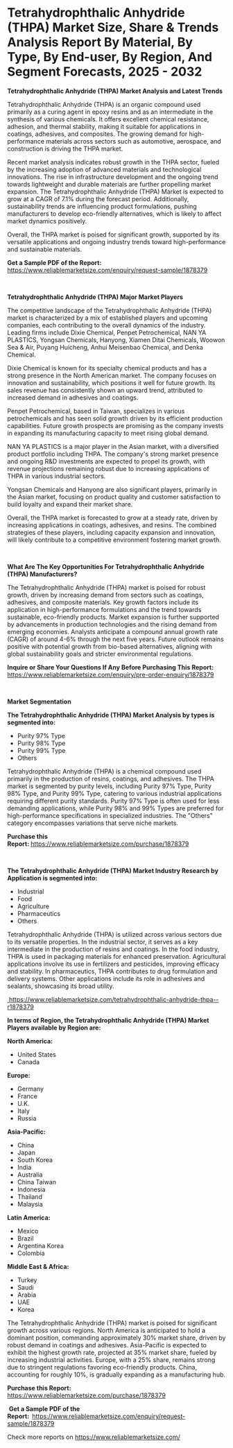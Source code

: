 <p><h1>Tetrahydrophthalic Anhydride (THPA) Market Size, Share & Trends Analysis Report By Material, By Type, By End-user, By Region, And Segment Forecasts, 2025 - 2032</h1></p><p><strong>Tetrahydrophthalic Anhydride (THPA) Market Analysis and Latest Trends</strong></p>
<p><p>Tetrahydrophthalic Anhydride (THPA) is an organic compound used primarily as a curing agent in epoxy resins and as an intermediate in the synthesis of various chemicals. It offers excellent chemical resistance, adhesion, and thermal stability, making it suitable for applications in coatings, adhesives, and composites. The growing demand for high-performance materials across sectors such as automotive, aerospace, and construction is driving the THPA market.</p><p>Recent market analysis indicates robust growth in the THPA sector, fueled by the increasing adoption of advanced materials and technological innovations. The rise in infrastructure development and the ongoing trend towards lightweight and durable materials are further propelling market expansion. The Tetrahydrophthalic Anhydride (THPA) Market is expected to grow at a CAGR of 7.1% during the forecast period. Additionally, sustainability trends are influencing product formulations, pushing manufacturers to develop eco-friendly alternatives, which is likely to affect market dynamics positively. </p><p>Overall, the THPA market is poised for significant growth, supported by its versatile applications and ongoing industry trends toward high-performance and sustainable materials.</p></p>
<p><strong>Get a Sample PDF of the Report:&nbsp;</strong> <a href="https://www.reliablemarketsize.com/enquiry/request-sample/1878379?utm_campaign=1939&utm_medium=2&utm_source=Github&utm_content=ia&utm_term=04022025&utm_id=tetrahydrophthalic-anhydride-thpa">https://www.reliablemarketsize.com/enquiry/request-sample/1878379</a></p>
<p>&nbsp;</p>
<p><strong>Tetrahydrophthalic Anhydride (THPA) Major Market Players</strong></p>
<p><p>The competitive landscape of the Tetrahydrophthalic Anhydride (THPA) market is characterized by a mix of established players and upcoming companies, each contributing to the overall dynamics of the industry. Leading firms include Dixie Chemical, Penpet Petrochemical, NAN YA PLASTICS, Yongsan Chemicals, Hanyong, Xiamen Ditai Chemicals, Woowon Sea & Air, Puyang Huicheng, Anhui Meisenbao Chemical, and Denka Chemical.</p><p>Dixie Chemical is known for its specialty chemical products and has a strong presence in the North American market. The company focuses on innovation and sustainability, which positions it well for future growth. Its sales revenue has consistently shown an upward trend, attributed to increased demand in adhesives and coatings.</p><p>Penpet Petrochemical, based in Taiwan, specializes in various petrochemicals and has seen solid growth driven by its efficient production capabilities. Future growth prospects are promising as the company invests in expanding its manufacturing capacity to meet rising global demand.</p><p>NAN YA PLASTICS is a major player in the Asian market, with a diversified product portfolio including THPA. The company's strong market presence and ongoing R&D investments are expected to propel its growth, with revenue projections remaining robust due to increasing applications of THPA in various industrial sectors.</p><p>Yongsan Chemicals and Hanyong are also significant players, primarily in the Asian market, focusing on product quality and customer satisfaction to build loyalty and expand their market share.</p><p>Overall, the THPA market is forecasted to grow at a steady rate, driven by increasing applications in coatings, adhesives, and resins. The combined strategies of these players, including capacity expansion and innovation, will likely contribute to a competitive environment fostering market growth.</p></p>
<p>&nbsp;</p>
<p><strong>What Are The Key Opportunities For Tetrahydrophthalic Anhydride (THPA) Manufacturers?</strong></p>
<p><p>The Tetrahydrophthalic Anhydride (THPA) market is poised for robust growth, driven by increasing demand from sectors such as coatings, adhesives, and composite materials. Key growth factors include its application in high-performance formulations and the trend towards sustainable, eco-friendly products. Market expansion is further supported by advancements in production technologies and the rising demand from emerging economies. Analysts anticipate a compound annual growth rate (CAGR) of around 4-6% through the next five years. Future outlook remains positive with potential growth from bio-based alternatives, aligning with global sustainability goals and stricter environmental regulations.</p></p>
<p><strong>Inquire or Share Your Questions If Any Before Purchasing This Report:</strong> <a href="https://www.reliablemarketsize.com/enquiry/pre-order-enquiry/1878379?utm_campaign=1939&utm_medium=2&utm_source=Github&utm_content=ia&utm_term=04022025&utm_id=tetrahydrophthalic-anhydride-thpa">https://www.reliablemarketsize.com/enquiry/pre-order-enquiry/1878379</a></p>
<p>&nbsp;</p>
<p><strong>Market Segmentation</strong></p>
<p><strong>The Tetrahydrophthalic Anhydride (THPA) Market Analysis by types is segmented into:</strong></p>
<p><ul><li>Purity 97% Type</li><li>Purity 98% Type</li><li>Purity 99% Type</li><li>Others</li></ul></p>
<p><p>Tetrahydrophthalic Anhydride (THPA) is a chemical compound used primarily in the production of resins, coatings, and adhesives. The THPA market is segmented by purity levels, including Purity 97% Type, Purity 98% Type, and Purity 99% Type, catering to various industrial applications requiring different purity standards. Purity 97% Type is often used for less demanding applications, while Purity 98% and 99% Types are preferred for high-performance specifications in specialized industries. The "Others" category encompasses variations that serve niche markets.</p></p>
<p><strong>Purchase this Report:&nbsp;</strong><a href="https://www.reliablemarketsize.com/purchase/1878379?utm_campaign=1939&utm_medium=2&utm_source=Github&utm_content=ia&utm_term=04022025&utm_id=tetrahydrophthalic-anhydride-thpa">https://www.reliablemarketsize.com/purchase/1878379</a></p>
<p>&nbsp;</p>
<p><strong>The Tetrahydrophthalic Anhydride (THPA) Market Industry Research by Application is segmented into:</strong></p>
<p><ul><li>Industrial</li><li>Food</li><li>Agriculture</li><li>Pharmaceutics</li><li>Others</li></ul></p>
<p><p>Tetrahydrophthalic Anhydride (THPA) is utilized across various sectors due to its versatile properties. In the industrial sector, it serves as a key intermediate in the production of resins and coatings. In the food industry, THPA is used in packaging materials for enhanced preservation. Agricultural applications involve its use in fertilizers and pesticides, improving efficacy and stability. In pharmaceutics, THPA contributes to drug formulation and delivery systems. Other applications include its role in adhesives and sealants, showcasing its broad utility.</p></p>
<p><a href="https://www.reliablemarketsize.com/tetrahydrophthalic-anhydride-thpa--r1878379?utm_campaign=1939&utm_medium=2&utm_source=Github&utm_content=ia&utm_term=04022025&utm_id=tetrahydrophthalic-anhydride-thpa">&nbsp;https://www.reliablemarketsize.com/tetrahydrophthalic-anhydride-thpa--r1878379</a></p>
<p><strong>In terms of Region, the Tetrahydrophthalic Anhydride (THPA) Market Players available by Region are:</strong></p>
<p>
    <p> <strong> North America: </strong>
        <ul>
            <li>United States</li>
            <li>Canada</li>
        </ul>
        </p> 
    <p> <strong> Europe: </strong>
        <ul>
            <li>Germany</li>
            <li>France</li>
            <li>U.K.</li>
            <li>Italy</li>
            <li>Russia</li>
        </ul>
        </p> 
    <p> <strong> Asia-Pacific: </strong>
        <ul>
            <li>China</li>
            <li>Japan</li>
            <li>South Korea</li>
            <li>India</li>
            <li>Australia</li>
            <li>China Taiwan</li>
            <li>Indonesia</li>
            <li>Thailand</li>
            <li>Malaysia</li>
        </ul>
        </p> 
    <p> <strong> Latin America: </strong>
        <ul>
            <li>Mexico</li>
            <li>Brazil</li>
            <li>Argentina Korea</li>
            <li>Colombia</li>
        </ul>
        </p> 
    <p> <strong> Middle East & Africa: </strong>
        <ul>
            <li>Turkey</li>
            <li>Saudi</li>
            <li>Arabia</li>
            <li>UAE</li>
            <li>Korea</li>
        </ul>
    </p>
    </p>
<p><p>The Tetrahydrophthalic Anhydride (THPA) market is poised for significant growth across various regions. North America is anticipated to hold a dominant position, commanding approximately 30% market share, driven by robust demand in coatings and adhesives. Asia-Pacific is expected to exhibit the highest growth rate, projected at 35% market share, fueled by increasing industrial activities. Europe, with a 25% share, remains strong due to stringent regulations favoring eco-friendly products. China, accounting for roughly 10%, is gradually expanding as a manufacturing hub.</p></p>
<p><strong>Purchase this Report: </strong><a href="https://www.reliablemarketsize.com/purchase/1878379?utm_campaign=1939&utm_medium=2&utm_source=Github&utm_content=ia&utm_term=04022025&utm_id=tetrahydrophthalic-anhydride-thpa">https://www.reliablemarketsize.com/purchase/1878379</a></p>
<p>&nbsp;<strong>Get a Sample PDF of the Report:&nbsp;&nbsp;</strong><a href="https://www.reliablemarketsize.com/enquiry/request-sample/1878379?utm_campaign=1939&utm_medium=2&utm_source=Github&utm_content=ia&utm_term=04022025&utm_id=tetrahydrophthalic-anhydride-thpa">https://www.reliablemarketsize.com/enquiry/request-sample/1878379</a></p>
<p><strong></strong></p>
<p>Check more reports on <a href="https://www.reliablemarketsize.com/?utm_campaign=1939&utm_medium=2&utm_source=Github&utm_content=ia&utm_term=04022025&utm_id=tetrahydrophthalic-anhydride-thpa">https://www.reliablemarketsize.com/</a></p>